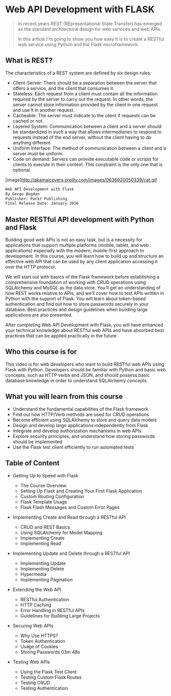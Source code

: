 
# Web API Development with FLASK

> In recent years REST (REpresentational State Transfer) has emerged as the standard architectural design for web services and web APIs.
>
> In this article I'm going to show you how easy it is to create a RESTful web service using Python and the Flask microframework.

## What is REST?
The characteristics of a REST system are defined by six design rules:
  * Client-Server: There should be a separation between the server that offers a service, and the client that consumes it.
  * Stateless: Each request from a client must contain all the information required by the server to carry out the request. In other words, the server cannot store information provided by the client in one request and use it in another request.
  * Cacheable: The server must indicate to the client if requests can be cached or not.
  * Layered System: Communication between a client and a server should be standardized in such a way that allows intermediaries to respond to requests instead of the end server, without the client having to do anything different.
  * Uniform Interface: The method of communication between a client and a server must be uniform.
  * Code on demand: Servers can provide executable code or scripts for clients to execute in their context. This constraint is the only one that is optional.

[image]http://akamaicovers.oreilly.com/images/0636920050339/cat.gif

```sh  
Web API Development with Flask
By Gergo Bogdan
Publisher: Packt Publishing
Final Release Date: January 2016
```

## Master RESTful API development with Python and Flask

Building good web APIs is not an easy task, but is a necessity for applications that support multiple platforms (mobile, tablet, and web applications) especially with the modern, mobile-first approach to development. In this course, you will learn how to build up and structure an effective web API that can be used by any client application accessing it over the HTTP protocol.

We will start out with basics of the Flask framework before establishing a comprehensive foundation of working with CRUD operations using SQLAlchemy and MySQL as the data store. You’ll get an understanding of how REST works relative to APIs, and we’ll cover how to test APIs written in Python with the support of Flask. You will learn about token-based authentication and find out how to store passwords securely in your database. Best practices and design guidelines when building large applications are also presented.

After completing Web API Development with Flask, you will have enhanced your technical knowledge about RESTful web APIs and have absorbed best practices that can be applied practically in the future.

## Who this course is for

This video is for web developers who want to build RESTful web APIs using Flask with Python. Developers should be familiar with Python and basic web concepts, such as HTTP verbs and JSON, and should possess basic database knowledge in order to understand SQLAlchemy concepts.

## What you will learn from this course

* Understand the fundamental capabilities of the Flask framework
* Find out how HTTP/Verb methods are used for CRUD operations
* Become efficient using SQLAlchemy to store and query data models
* Design and develop large applications independently from Flask
* Integrate and develop authorization mechanisms in web APIs
* Explore security principles, and understand how storing passwords should be implemented
* Use the Flask test client efficiently to run automated tests

## Table of Content

* Getting Up to Speed with Flask
  * The Course Overview
  * Setting Up Flask and Creating Your First Flask Application
  * Custom Routing Configuration
  * Flask Template Usage
  * Flask Flash Messages and Custom Error Pages

* Implementing Create and Read through a RESTful API
  * CRUD and REST Basics
  * Using SQLAlchemy for Model Mapping
  * Implementing Create
  * Implementing Read

* Implementing Update and Delete through a RESTful API
  * Implementing Update
  * Implementing Delete
  * Hypermedia
  * Implementing Pagination
 
* Extending the Web API
  * RESTful Authentication
  * HTTP Caching
  * Error Handling in RESTful APIs
  * Guidelines for Building Large Projects
 
* Securing Web APIs
  * Why Use HTTPS?
  * Token Authentication
  * Usage of Cookies
  * Storing Passwords 03m  48s
 
* Testing Web APIs
  * Using the Flask Test Client
  * Testing Custom Flask Routes
  * Testing CRUD
  * Testing Authentication
